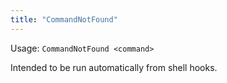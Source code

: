 ```yaml
---
title: "CommandNotFound"
---
```


Usage: `CommandNotFound <command>`

Intended to be run automatically from shell hooks.
